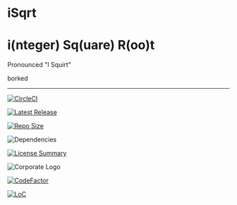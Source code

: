 # iSqrt
i(nteger) Sq(uare) R(oo)t
==========
Pronounced "I Squirt"

borked

----------
[![CircleCI](https://img.shields.io/circleci/build/github/InnovAnon-Inc/iSqrt?color=%23FF1100&logo=InnovAnon%2C%20Inc.&logoColor=%23FF1133&style=plastic)](https://circleci.com/gh/InnovAnon-Inc/iSqrt)

[![Latest Release](https://img.shields.io/github/commits-since/InnovAnon-Inc/iSqrt/latest?color=%23FF1100&include_prereleases&logo=InnovAnon%2C%20Inc.&logoColor=%23FF1133&style=plastic)](https://github.com/InnovAnon-Inc/iSqrt/releases/latest)

[![Repo Size](https://img.shields.io/github/repo-size/InnovAnon-Inc/iSqrt?color=%23FF1100&logo=InnovAnon%2C%20Inc.&logoColor=%23FF1133&style=plastic)](https://github.com/InnovAnon-Inc/iSqrt)

![Dependencies](https://img.shields.io/librariesio/github/InnovAnon-Inc/iSqrt?color=%23FF1100&style=plastic)

[![License Summary](https://img.shields.io/github/license/InnovAnon-Inc/iSqrt?color=%23FF1100&label=Free%20Code%20for%20a%20Free%20World%21&logo=InnovAnon%2C%20Inc.&logoColor=%23FF1133&style=plastic)](https://tldrlegal.com/license/unlicense#summary)

![Corporate Logo](https://i.imgur.com/UD8y4Is.gif)

[![CodeFactor](https://www.codefactor.io/repository/github/InnovAnon-Inc/iSqrt/badge)](https://www.codefactor.io/repository/github/InnovAnon-Inc/iSqrt)

[![LoC](https://tokei.rs/b1/github/InnovAnon-Inc/iSqrt?category=code)](https://github.com/InnovAnon-Inc/iSqrt)


